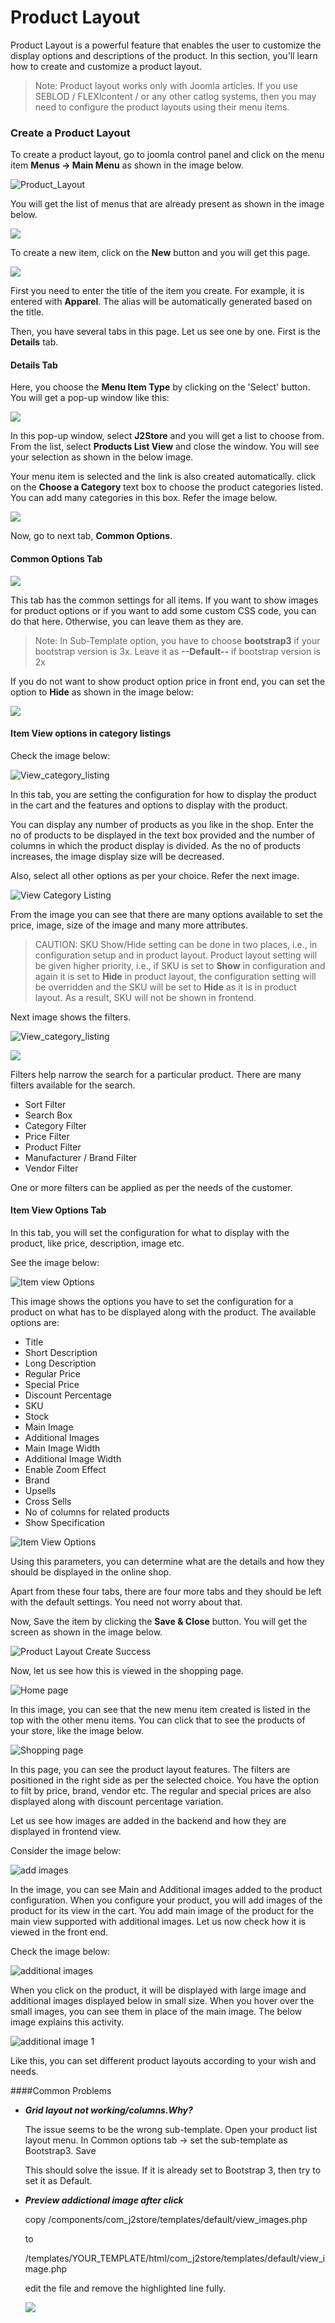 # Product Layout

Product Layout is a powerful feature that enables the user to customize the display options and descriptions of the product. In this section, you'll learn how to create and customize a product layout.

>Note: Product layout works only with Joomla articles. If you use SEBLOD / FLEXIcontent / or any other catlog systems, then you may need to configure the product layouts using their menu items.


### Create a Product Layout
To create a product layout, go to joomla control panel and click on the menu item **Menus -> Main Menu** as shown in the image below.

![Product_Layout](./assets/images/product_layout_create_1.png)

You will get the list of menus that are already present as shown in the image below.

![](./assets/images/product_list_view_2.png)

To create a new item, click on the **New** button and you will get this page.

![](./assets/images/product_list_view_3.png)

First you need to enter the title of the item you create. For example, it is entered with **Apparel**. The alias will be automatically generated based on the title.

Then, you have several tabs in this page. Let us see one by one. First is the **Details** tab.

#### Details Tab
Here, you choose the **Menu Item Type** by clicking on the 'Select' button. You will get a pop-up window like this:

![](./assets/images/product_list_view_4.png)

In this pop-up window, select **J2Store** and you will get a list to choose from. From the list, select **Products List View** and close the window. You will see your selection as shown in the below image.

Your menu item is selected and the link is also created automatically. click on the **Choose a Category** text box to choose the product categories listed. You can add many categories in this box. Refer the image below.

![](./assets/images/product_list_view_5.png)

Now, go to next tab, **Common Options**.

#### Common Options Tab
![](./assets/images/product_list_view_6.png)

This tab has the common settings for all items. If you want to show images for product options or if you want to add some custom CSS code, you can do that here. Otherwise, you can leave them as they are.

>Note: In Sub-Template option, you have to choose **bootstrap3** if your bootstrap version is 3x. Leave it as **--Default--** if bootstrap version is 2x

If you do not want to show product option price in front end, you can set the option to **Hide** as shown in the image below:

![](./assets/images/product_list_view_7.png)

#### Item View options in category listings
Check the image below:

![View_category_listing](./assets/images/product_list_view_8.png)

In this tab, you are setting the configuration for how to display the product in the cart and the features and options to display with the product.

You can display any number of products as you like in the shop. Enter the no of products to be displayed in the text box provided and the number of columns in which the product display is divided.
As the no of products increases, the image display size will be decreased. 

Also, select all other options as per your choice. Refer the next image.

![View Category Listing](./assets/images/product_list_view_9.png)

From the image you can see that there are many options available to set the price, image, size of the image and many more attributes.

>CAUTION: SKU Show/Hide setting can be done in two places, i.e., in configuration setup and in product layout. Product layout setting will be given higher priority, i.e., if SKU is set to **Show** in configuration and again it is set to **Hide** in product layout, the configuration setting will be overridden and the SKU will be set to **Hide** as it is in product layout. As a result, SKU will not be shown in frontend.

Next image shows the filters.

![View_category_listing](./assets/images/product_list_view_10.png)

![](./assets/images/product_list_view_11.png)

Filters help narrow the search for a particular product. There are many filters available for the search. 

* Sort Filter
* Search Box
* Category Filter
* Price Filter
* Product Filter
* Manufacturer / Brand Filter
* Vendor Filter

One or more filters can be applied as per the needs of the customer.

#### Item View Options Tab

In this tab, you will set the configuration for what to display with the product, like price, description, image etc.

See the image below:

![Item view Options](./assets/images/product_layout_item_view_options_1.png)

This image shows the options you have to set the configuration for a product on what has to be displayed along with the product. The available options are: 

* Title
* Short Description
* Long Description
* Regular Price
* Special Price
* Discount Percentage
* SKU
* Stock
* Main Image
* Additional Images
* Main Image Width
* Additional Image Width
* Enable Zoom Effect
* Brand 
* Upsells
* Cross Sells
* No of columns for related products
* Show Specification

![Item View Options](./assets/images/product_layout_item_view_options_2.png)

Using this parameters, you can determine what are the details and how they should be displayed in the online shop.

Apart from these four tabs, there are four more tabs and they should be left with the default settings. You need not worry about that.

Now, Save the item by clicking the **Save & Close** button. You will get the screen as shown in the image below.

![Product Layout Create Success](./assets/images/product_layout_create_success.png)

Now, let us see how this is viewed in the shopping page. 

![Home page](./assets/images/product_layout_frontend_home.png)

In this image, you can see that the new menu item created is listed in the top with the other menu items. You can click that to see the products of your store, like the image below.

![Shopping page](./assets/images/product_layout_frontend_apparel.png)

In this page, you can see the product layout features. The filters are positioned in the right side as per the selected choice. You have the option to filt by price, brand, vendor etc. The regular and special prices are also displayed along with discount percentage variation. 

Let us see how images are added in the backend and how they are displayed in frontend view.

Consider the image below:

![add images](./assets/images/salad_add_images.png)

In the image, you can see Main and Additional images added to the product configuration. When you configure your product, you will add images of the product for its view in the cart. You add main image of the product for the main view supported with additional images. Let us now check how it is viewed in the front end.

Check the image below: 

![additional images](./assets/images/prod_layout_addnl_images.png)

When you click on the product, it will be displayed with large image and additional images displayed below in small size. When you hover over the small images, you can see them in place of the main image. The below image explains this activity.

![additional image 1](./assets/images/prod_layout_addnl_images_1.png)

Like this, you can set different product layouts according to your wish and needs.

####Common Problems
* ***Grid layout not working/columns.Why?***

   The issue seems to be the wrong sub-template.
   Open your product list layout menu. In Common options tab -> set the sub-template as Bootstrap3.
   Save

   This should solve the issue. If it is already set to Bootstrap 3, then try to set it as Default.
   
* ***Preview addictional image after click***

    copy
   /components/com_j2store/templates/default/view_images.php

   to

   /templates/YOUR_TEMPLATE/html/com_j2store/templates/default/view_image.php

   edit the file and remove the highlighted line fully.
   
   ![](assets/images/avoid_mouseover.png)